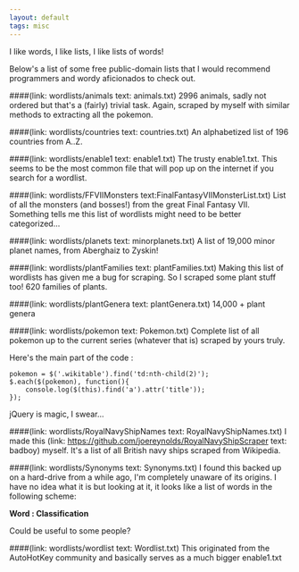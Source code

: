 ```yaml
---
layout: default
tags: misc
---
```


I like words, I like lists, I like lists of words!

Below's a list of some free public-domain lists that I would recommend programmers and wordy aficionados to check out.

####(link: wordlists/animals text: animals.txt)
2996 animals, sadly not ordered but that's a (fairly) trivial task. Again, scraped by myself with similar methods to extracting all the pokemon.

####(link: wordlists/countries text: countries.txt)
An alphabetized list of 196 countries from A..Z.

####(link: wordlists/enable1 text: enable1.txt)
The trusty enable1.txt. This seems to be the most common file that will pop up on the internet if you search for a wordlist.

####(link: wordlists/FFVIIMonsters text:FinalFantasyVIIMonsterList.txt)
List of all the monsters (and bosses!) from the great Final Fantasy VII. Something tells me this list of wordlists might need to be better categorized...

####(link: wordlists/planets text: minorplanets.txt)
A list of 19,000 minor planet names, from Aberghaiz to Zyskin!

####(link: wordlists/plantFamilies text: plantFamilies.txt)
Making this list of wordlists has given me a bug for scraping. So I scraped some plant stuff too!
620 families of plants.

####(link: wordlists/plantGenera text: plantGenera.txt)
14,000 + plant genera

####(link: wordlists/pokemon text: Pokemon.txt)
Complete list of all pokemon up to the current series (whatever that is) scraped by yours truly.

Here's the main part of the code :
```
pokemon = $('.wikitable').find('td:nth-child(2)');
$.each($(pokemon), function(){ 
    console.log($(this).find('a').attr('title')); 
});
```
jQuery  is magic, I swear...

####(link: wordlists/RoyalNavyShipNames text: RoyalNavyShipNames.txt)
I made this (link: https://github.com/joereynolds/RoyalNavyShipScraper text: badboy) myself. It's a list of all British navy ships scraped from Wikipedia.

####(link: wordlists/Synonyms text: Synonyms.txt)
I found this backed up on a hard-drive from a while ago, I'm completely unaware of its origins.
I have no idea what it is but looking at it, it looks like a list of words in the following scheme:

**Word : Classification**

Could be useful to some people?

####(link: wordlists/wordlist text: Wordlist.txt)
This originated from the AutoHotKey community and basically serves as a much bigger enable1.txt
